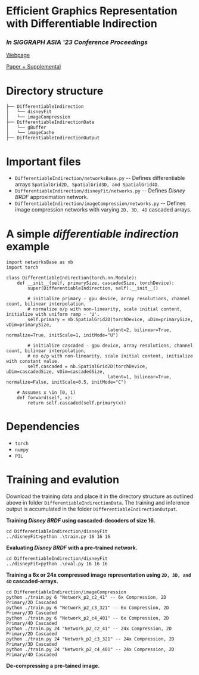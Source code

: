 # Efficient Graphics Representation with Differentiable Indirection
### <i>In SIGGRAPH ASIA '23 Conference Proceedings</i>

[Webpage](https://sayan1an.github.io/din.html)

[Paper + Supplemental](https://arxiv.org/abs/2309.08387)

# Directory structure

```text
├── DifferentiableIndirection
│   └── disneyFit
│   └── imageCompression
├── DifferentiableIndirectionData
│   └── gBuffer
│   └── imageCache
├── DifferentiableIndirectionOutput
```

# Important files

* `DifferentiableIndirection/networksBase.py` -- Defines differentiable arrays `SpatialGrid2D, SpatialGrid3D, and SpatialGrid4D`.
* `DifferentiableIndirection/disneyFit/networks.py` -- Defines <i>Disney BRDF</i> approximation network.
* `DifferentiableIndirection/imageCompression/networks.py` -- Defines image compression networks with varying `2D, 3D, 4D` cascaded arrays.

# A simple <i>differentiable indirection</i> example

```
import networksBase as nb
import torch

class DifferentiableIndirection(torch.nn.Module):
    def __init__(self, primarySize, cascadedSize, torchDevice):
        super(DifferentiableIndirection, self).__init__()

        # initialize primary - gpu device, array resolutions, channel count, bilinear interpolation,
        # normalize o/p with non-linearity, scale initial content, initialize with uniform ramp - 'U'.        
        self.primary = nb.SpatialGrid2D(torchDevice, uDim=primarySize, vDim=primarySize,
                                      latent=2, bilinear=True, normalize=True, initScale=1, initMode="U")

        # initialize cascaded - gpu device, array resolutions, channel count, bilinear interpolation,
        # no o/p with non-linearity, scale initial content, initialize with constant value. 
        self.cascaded = nb.SpatialGrid2D(torchDevice, uDim=cascadedSize, vDim=cascadedSize,
                                      latent=1, bilinear=True, normalize=False, initScale=0.5, initMode="C")

    # Assumes x \in [0, 1)
    def forward(self, x):
        return self.cascaded(self.primary(x))
```

# Dependencies

* `torch`
* `numpy`
* `PIL`

# Training and evalution

Download the training data and place it in the directory structure as outlined above in folder `DifferentiableIndirectionData`. The training and inference output is accumulated in the folder `DifferentiableIndirectionOutput`.

<b>Training <i>Disney BRDF</i> using cascaded-decoders of size 16.</b>
```
cd DifferentiableIndirection/disneyFit
../disneyFit>python .\train.py 16 16 16
```

<b>Evaluating <i>Disney BRDF</i> with a pre-trained network.</b>
```
cd DifferentiableIndirection/disneyFit
../disneyFit>python .\eval.py 16 16 16
```

<b>Training a 6x or 24x compressed image representation using `2D, 3D, and 4D` cascaded-arrays.</b>
```
cd DifferentiableIndirection/imageCompression
python ./train.py 6 "Network_p2_c2_41" -- 6x Compression, 2D Primary/2D Cascaded
python ./train.py 6 "Network_p2_c3_321" -- 6x Compression, 2D Primary/3D Cascaded
python ./train.py 6 "Network_p2_c4_401" -- 6x Compression, 2D Primary/4D Cascaded
python ./train.py 24 "Network_p2_c2_41" -- 24x Compression, 2D Primary/2D Cascaded
python ./train.py 24 "Network_p2_c3_321" -- 24x Compression, 2D Primary/3D Cascaded
python ./train.py 24 "Network_p2_c4_401" -- 24x Compression, 2D Primary/4D Cascaded
```

<b>De-compressing a pre-tained image.</b>
